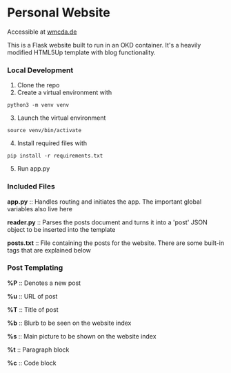 # Personal Website
Accessible at [wmcda.de](wmcda.de)

This is a Flask website built to run in an OKD container. It's a heavily modified HTML5Up template with blog functionality.

### Local Development

1. Clone the repo
2. Create a virtual environment with
~~~
python3 -m venv venv
~~~
3. Launch the virtual environment 
~~~
source venv/bin/activate
~~~
4. Install required files with
~~~
pip install -r requirements.txt
~~~
5. Run app.py

### Included Files
**app.py** :: Handles routing and initiates the app. The important global variables also live here

**reader.py** :: Parses the posts document and turns it into a 'post' JSON object to be inserted into the template

**posts.txt** :: File containing the posts for the website. There are some built-in tags that are explained below

### Post Templating

**%P** :: Denotes a new post

**%u** :: URL of post

**%T** :: Title of post

**%b** :: Blurb to be seen on the website index

**%s** :: Main picture to be shown on the website index

**%t** :: Paragraph block

**%c** :: Code block
